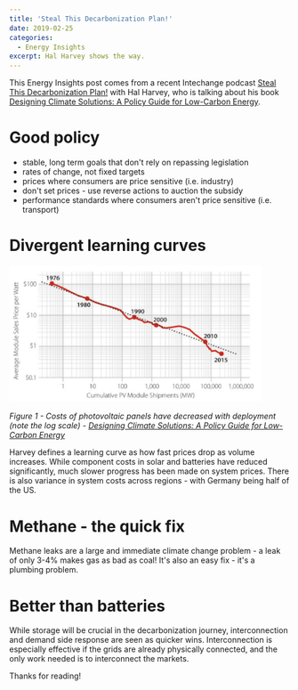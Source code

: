 ```yaml
---
title: 'Steal This Decarbonization Plan!'
date: 2019-02-25
categories:
  - Energy Insights
excerpt: Hal Harvey shows the way.
---
```


This Energy Insights post comes from a recent Intechange podcast [Steal This Decarbonization Plan!](https://www.greentechmedia.com/articles/read/steal-this-decarbonization-plan#gs.esosbU3J) with Hal Harvey, who is talking about his book [Designing Climate Solutions: A Policy Guide for Low-Carbon Energy](https://www.amazon.co.uk/Designing-Climate-Solutions-Policy-Low-Carbon-ebook/dp/B07KY494ZT/ref=sr_1_1?ie=UTF8&qid=1550535298&sr=8-1&keywords=designing+climate+solutions+policy+guide).

# Good policy

- stable, long term goals that don't rely on repassing legislation
- rates of change, not fixed targets
- prices where consumers are price sensitive (i.e. industry)
- don't set prices - use reverse actions to auction the subsidy
- performance standards where consumers aren't price sensitive (i.e. transport)

# Divergent learning curves

<img src="assets/steal_decarb/fig1.png"
	width="90%"
	height="90%">


*Figure 1 - Costs of photovoltaic panels have decreased with deployment (note the log scale) - [Designing Climate Solutions: A Policy Guide for Low-Carbon Energy](https://www.amazon.co.uk/Designing-Climate-Solutions-Policy-Low-Carbon-ebook/dp/B07KY494ZT/ref=sr_1_1?ie=UTF8&qid=1550535298&sr=8-1&keywords=designing+climate+solutions+policy+guide)*

Harvey defines a learning curve as how fast prices drop as volume increases.  While component costs in solar and batteries have reduced significantly, much slower progress has been made on system prices.  There is also variance in system costs across regions - with Germany being half of the US.

# Methane - the quick fix

Methane leaks are a large and immediate climate change problem - a leak of only 3-4% makes gas as bad as coal!  It's also an easy fix - it's a plumbing problem.

# Better than batteries

While storage will be crucial in the decarbonization journey, interconnection and demand side response are seen as quicker wins.  Interconnection is especially effective if the grids are already physically connected, and the only work needed is to interconnect the markets.

Thanks for reading!
